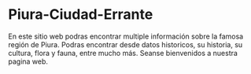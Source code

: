# Piura-Ciudad-Errante
En este sitio web podras encontrar multiple información sobre la famosa región de Piura. Podras encontrar desde datos historicos, su historia, su cultura, flora y fauna, entre mucho más. Seanse bienvenidos a nuestra pagina web.
